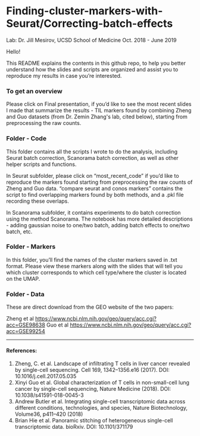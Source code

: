 # Finding-cluster-markers-with-Seurat/Correcting-batch-effects

Lab: Dr. Jill Mesirov, UCSD School of Medicine
Oct. 2018 - June 2019

Hello! 

This README explains the contents in this github repo, to help you better understand how the slides and scripts are organized and assist you to reproduce my results in case you’re interested.

### To get an overview

Please click on Final presentation, if you’d like to see the most recent slides I made that summarize the results - TIL markers found by combining Zheng and Guo datasets (from Dr. Zemin Zhang's lab, cited below), starting from preprocessing the raw counts.

### Folder - Code

This folder contains all the scripts I wrote to do the analysis, including Seurat batch correction, Scanorama batch correction, as well as other helper scripts and functions. 

In Seurat subfolder, please click on “most_recent_code” if you’d like to reproduce the markers found starting from preprocessing the raw counts of Zheng and Guo data. “compare seurat and conos markers” contains the script to find overlapping markers found by both methods, and a .pkl file recording these overlaps.

In Scanorama subfolder, it contains experiments to do batch correction using the method Scanorama. The notebook has more detailed descriptions - adding gaussian noise to one/two batch, adding batch effects to one/two batch, etc.

### Folder - Markers

In this folder, you’ll find the names of the cluster markers saved in .txt format. Please view these markers along with the slides that will tell you which cluster corresponds to which cell type/where the cluster is located on the UMAP.

### Folder - Data

These are direct download from the GEO website of the two papers:

Zheng et al
https://www.ncbi.nlm.nih.gov/geo/query/acc.cgi?acc=GSE98638
Guo et al
https://www.ncbi.nlm.nih.gov/geo/query/acc.cgi?acc=GSE99254

---

#### References:

1.	Zheng, C. et al. Landscape of infiltrating T cells in liver cancer revealed by single-cell sequencing. Cell 169, 1342–1356.e16 (2017). DOI: 10.1016/j.cell.2017.05.035
2.	Xinyi Guo et al. Global characterization of T cells in non-small-cell lung cancer by single-cell sequencing, Nature Medicine (2018). DOI: 10.1038/s41591-018-0045-3
3.	Andrew Butler et al. Integrating single-cell transcriptomic data across different conditions, technologies, and species, Nature Biotechnology, Volume36, p411–420 (2018)
4.	Brian Hie et al. Panoramic stitching of heterogeneous single-cell transcriptomic data. bioRxiv. DOI: 10.1101/371179

